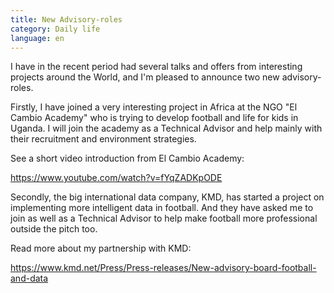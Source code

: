 ```yaml
---
title: New Advisory-roles
category: Daily life
language: en
---
```

I have in the recent period had several talks and offers from interesting projects around the World, and I'm pleased to announce two new advisory-roles.

Firstly, I have joined a very interesting project in Africa at the NGO "El Cambio Academy" who is trying to develop football and life for kids in Uganda. I will join the academy as a Technical Advisor and help mainly with their recruitment and environment strategies.

See a short video introduction from El Cambio Academy:

<https://www.youtube.com/watch?v=fYqZADKpODE> 

Secondly, the big international data company, KMD, has started a project on implementing more intelligent data in football. And they have asked me to join as well as a Technical Advisor to help make football more professional outside the pitch too.

Read more about my partnership with KMD:

<https://www.kmd.net/Press/Press-releases/New-advisory-board-football-and-data>
